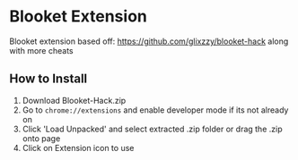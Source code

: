 # Blooket Extension
Blooket extension based off: https://github.com/glixzzy/blooket-hack along with more cheats

## How to Install

1. Download Blooket-Hack.zip
2. Go to `chrome://extensions` and enable developer mode if its not already on
3. Click 'Load Unpacked' and select extracted .zip folder or drag the .zip onto page
4. Click on Extension icon to use
